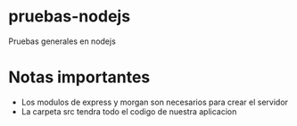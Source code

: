 # pruebas-nodejs
Pruebas generales en nodejs

# Notas importantes
- Los modulos de express y morgan son necesarios para crear el servidor
- La carpeta src tendra todo el codigo de nuestra aplicacion